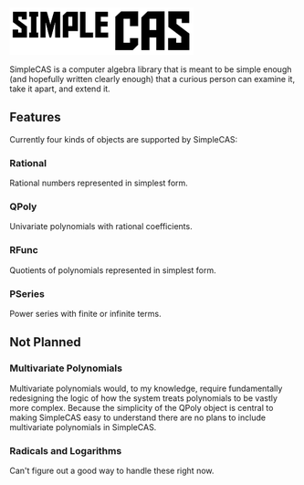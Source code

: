 ![alt text][logo]

[logo]: https://github.com/SymmetricChaos/SimpleCAS/blob/master/ImageFiles/simpleCASlogo.png "SimpleCAS"


SimpleCAS is a computer algebra library that is meant to be simple enough (and hopefully written clearly enough) that a curious person can examine it, take it apart, and extend it. 

## Features
Currently four kinds of objects are supported by SimpleCAS:

### Rational
Rational numbers represented in simplest form.

### QPoly
Univariate polynomials with rational coefficients.

### RFunc
Quotients of polynomials represented in simplest form.

### PSeries
Power series with finite or infinite terms.



## Not Planned
### Multivariate Polynomials
Multivariate polynomials would, to my knowledge, require fundamentally redesigning the logic of how the system treats polynomials to be vastly more complex. Because the simplicity of the QPoly object is central to making SimpleCAS easy to understand there are no plans to include multivariate polynomials in SimpleCAS.

### Radicals and Logarithms
Can't figure out a good way to handle these right now.
